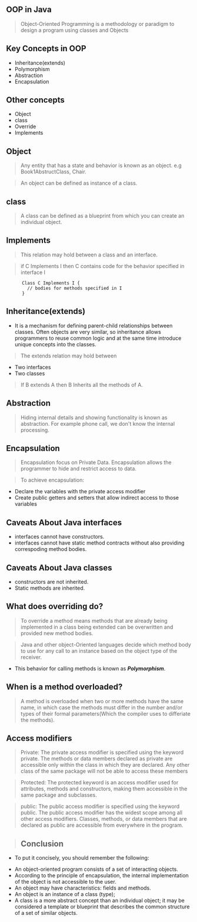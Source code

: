 ## OOP in Java

> Object-Oriented Programming is a methodology or paradigm to design a program using classes and Objects

## Key Concepts in OOP

- Inheritance(extends)
- Polymorphism
- Abstraction
- Encapsulation

## Other concepts
- Object
- class
- Override
- Implements

## Object 

> Any entity that has a state and behavior is known as an object.
e.g Book1AbstructClass, Chair.

> An object can be defined as instance of a class.

## class

> A class can be defined as a blueprint from which you can create an individual object.


## Implements
> This relation may hold between a class and an interface.

> if C Implements I then C contains code for the behavior specified in interface I 

          Class C Implements I {
            // bodies for methods specified in I
          }

## Inheritance(extends)
* It is a mechanism for defining parent-child relationships between classes. Often objects are very similar, so inheritance allows programmers to reuse common logic and at the same time introduce unique concepts into the classes.

> The extends relation may hold between 
- Two interfaces
- Two classes

> If B extends A then B Inherits all the methods of A.

## Abstraction

> Hiding internal details and showing functionality is known as abstraction. For example phone call, we don't know the internal processing.

## Encapsulation
> Encapsulation focus on Private Data. Encapsulation allows the programmer to hide and restrict access to data. 

> To achieve encapsulation:
  - Declare the variables with the private access modifier
  - Create public getters and setters that allow indirect access to those variables

## Caveats About Java interfaces
- interfaces cannot have constructors.
- interfaces cannot have static method contracts without also providing correspoding method bodies.

## Caveats About Java classes
- constructors are not inherited.
- Static methods are inherited.

## What does overriding do?
> To override a method means methods that are already being implemented in a class being extended can be overwritten and provided new method bodies.

> Java and other object-Oriented languages decide which method body to use for any call to an instance based on the object type of the receiver.
- This behavior for calling methods is known as ___Polymorphism___.

## When is a method overloaded?
> A method is overloaded when two or more methods have the same name, in which case the methods must differ in the number and/or types of their formal parameters(Which the compiler uses to differiate the methods).

## Access modifiers
> Private: The private access modifier is specified using the keyword private. The methods or data members declared as private are accessible only within the class in which they are declared. Any other class of the same package will not be able to access these members

> Protected: The protected keyword is an access modifier used for attributes, methods and constructors, making them accessible in the same package and subclasses.

> public: The public access modifier is specified using the keyword public. The public access modifier has the widest scope among all other access modifiers. Classes, methods, or data members that are declared as public are accessible from everywhere in the program.


>## Conclusion
* To put it concisely, you should remember the following:

- An object-oriented program consists of a set of interacting objects.
- According to the principle of encapsulation, the internal implementation of the object is not accessible to the user.
- An object may have characteristics: fields and methods.
- An object is an instance of a class (type);
- A class is a more abstract concept than an individual object; it may be considered a template or blueprint that describes the common structure of a set of similar objects.


